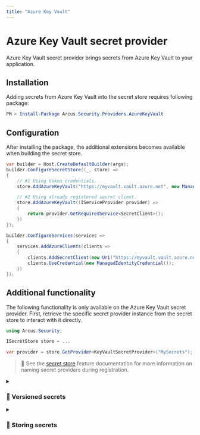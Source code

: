 ```yaml
---
title: "Azure Key Vault"
---
```


# Azure Key Vault secret provider
Azure Key Vault secret provider brings secrets from Azure Key Vault to your application.

## Installation
Adding secrets from Azure Key Vault into the secret store requires following package:

```powershell
PM > Install-Package Arcus.Security.Providers.AzureKeyVault
```

## Configuration
After installing the package, the additional extensions becomes available when building the secret store.

```csharp
var builder = Host.CreateDefaultBuilder(args);
builder.ConfigureSecretStore((_, store) =>
{
    // #1 Using token credentials.
    store.AddAzureKeyVault("https://myvault.vault.azure.net", new ManagedIdentityCredential());

    // #2 Using already registered secret client.
    store.AddAzureKeyVault((IServiceProvider provider) =>
    {
        return provider.GetRequiredService<SecretClient>();
    })
});

builder.ConfigureServices(services =>
{
    services.AddAzureClients(clients =>
    {
        clients.AddSecretClient(new Uri("https://myvault.vault.azure.net"));
        clients.UseCredential(new ManagedIdentityCredential());
    })
});
```

## Additional functionality
The following functionality is only available on the Azure Key Vault secret provider. First, retrieve the specific secret provider instance from the secret store to interact with it directly.

```csharp
using Arcus.Security;

ISecretStore store = ...

var provider = store.GetProvider<KeyVaultSecretProvider>("MySecrets");
```

> 🔗 See the [secret store](../index.mdx) feature documentation for more information on naming secret providers during registration.

<details>
<summary><h3 style={{ margin:0 }}>🔢 Versioned secrets</h3></summary>

Azure Key Vault secrets can have multiple versions. Upon rotation, there are situations that the application should accept multiple versions of a single secret. The secret provider implementation provides a way to retrieve a subset of Azure Key Vault secrets, wrapped into a single `SecretsResult`, representing the success/failure state of the entire subset.

```csharp
using Arcus.Security;

KeyVaultSecretProvider provider = ...

SecretsResult result = await provider.GetVersionedSecretsAsync("<secret-name>", amountOfVersions: 2);
if (result.IsSuccess)
{
    // SecretsResult implements `IEnumerable<SecretResult>`
    SecretResults[] secrets = result.ToArray();
}
```

:::note
The `amountOfVersions` represents the number of most recent versions of the secret, starting from the currently enabled one.
:::

</details>

<details>
<summary><h3 style={{ margin:0 }}>💾 Storing secrets</h3></summary>

The secret provider implementation supports storing of secrets as well. 
```csharp
using Arcus.Security;

KeyVaultSecretProvider provider = ...

SecretResult result = await provider.SetSecretAsync("<secret-name>", "<secret-value>");
```
</details>